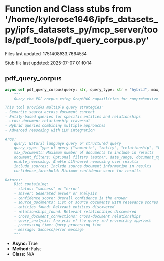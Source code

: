 # Function and Class stubs from '/home/kylerose1946/ipfs_datasets_py/ipfs_datasets_py/mcp_server/tools/pdf_tools/pdf_query_corpus.py'

Files last updated: 1751408933.7664564

Stub file last updated: 2025-07-07 01:10:14

## pdf_query_corpus

```python
async def pdf_query_corpus(query: str, query_type: str = "hybrid", max_documents: int = 10, document_filters: Optional[Dict[str, Any]] = None, enable_reasoning: bool = True, include_sources: bool = True, confidence_threshold: float = 0.7) -> Dict[str, Any]:
    """
    Query the PDF corpus using GraphRAG capabilities for comprehensive document analysis.

This tool provides multiple query strategies:
- Semantic search across document content
- Entity-based queries for specific entities and relationships
- Cross-document relationship traversal
- Hybrid queries combining multiple approaches
- Advanced reasoning with LLM integration

Args:
    query: Natural language query or structured query
    query_type: Type of query ("semantic", "entity", "relationship", "hybrid", "cross_document")
    max_documents: Maximum number of documents to include in results
    document_filters: Optional filters (author, date_range, document_type, etc.)
    enable_reasoning: Enable LLM-based reasoning over results
    include_sources: Include source document information in results
    confidence_threshold: Minimum confidence score for results
    
Returns:
    Dict containing:
    - status: "success" or "error"
    - answer: Generated answer or analysis
    - confidence_score: Overall confidence in the answer
    - source_documents: List of source documents with relevance scores
    - entities_found: Relevant entities discovered
    - relationships_found: Relevant relationships discovered
    - cross_document_connections: Cross-document relationships
    - query_analysis: Analysis of the query and processing approach
    - processing_time: Query processing time
    - message: Success/error message
    """
```
* **Async:** True
* **Method:** False
* **Class:** N/A
